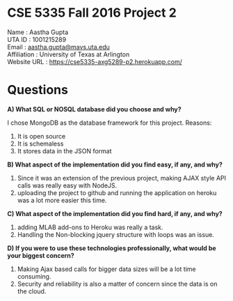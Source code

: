 # CSE 5335 Fall 2016 Project 2
Name : Aastha Gupta <br>
UTA ID : 1001215289 <br>
Email : aastha.gupta@mavs.uta.edu <br>
Affiliation : University of Texas at Arlington <br>
Website URL : https://cse5335-axg5289-p2.herokuapp.com/
# Questions
**A) What SQL or NOSQL database did you choose and why?**<br>

I chose MongoDB as the database framework for this project. Reasons:<br>
1) It is open source<br>
2) It is schemaless<br>
3) It stores data in the JSON format<br>

**B) What aspect of the implementation did you find easy, if any, and why?**<br>

1) Since it was an extension of the previous project, making AJAX style API calls was really easy with NodeJS. <br>
2) uploading the project to github and running the application on heroku was a lot more easier this time. <br>

**C) What aspect of the implementation did you find hard, if any, and why?**

1) adding MLAB add-ons to Heroku was really a task. <br>
2) Handling the Non-blocking jquery structure with loops was an issue. <br>

**D) If you were to use these technologies professionally, what would be your biggest concern?**<br>

1) Making Ajax based calls for bigger data sizes will be a lot time consuming. <br>
2) Security and reliability is also a matter of concern since the data is on the cloud. <b>